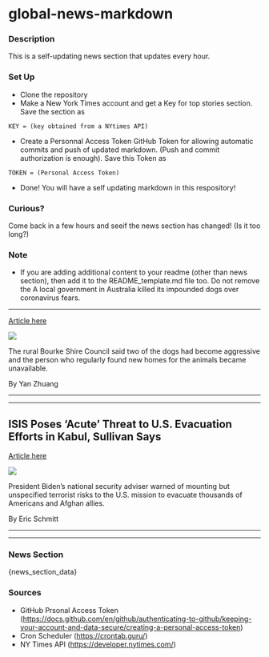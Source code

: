 # global-news-markdown

### Description 
This is a self-updating news section that updates every hour.

### Set Up 
* Clone the repository
* Make a New York Times account and get a Key for top stories section. Save the section as 
 ```
 KEY = (key obtained from a NYtimes API)
 ```
*  Create a Personnal Access Token GitHub Token for allowing automatic commits and push of updated markdown. (Push and commit authorization is enough). Save this Token as 
```
TOKEN = (Personal Access Token)
```
* Done! You will have a self updating markdown in this respository!

### Curious?
Come back in a few hours and seeif the news section has changed! (Is it too long?)

### Note
* If you are adding additional content to your readme (other than news section), then add it to the README_template.md file too. Do not remove the A local government in Australia killed its impounded dogs over coronavirus fears.
---------------------------------------------------------------------------------

[Article here](https://www.nytimes.com/2021/08/23/world/australia/covid-lockdown-dogs-killed.html)

[![](https://static01.nyt.com/images/2021/08/23/world/23virus-briefing-dogs/merlin_191034009_2d272b5b-b35f-4bfe-840b-f554a24c8e4b-superJumbo.jpg)](https://www.nytimes.com/2021/08/23/world/australia/covid-lockdown-dogs-killed.html)

The rural Bourke Shire Council said two of the dogs had become aggressive and the person who regularly found new homes for the animals became unavailable.

By Yan Zhuang

* * *

* * *

ISIS Poses ‘Acute’ Threat to U.S. Evacuation Efforts in Kabul, Sullivan Says
----------------------------------------------------------------------------

[Article here](https://www.nytimes.com/2021/08/22/us/politics/isis-kabul-airport.html)

[![](https://static01.nyt.com/images/2021/08/22/business/22DC-Afghan-Isis/merlin_193550523_c0f2be6b-2cce-4946-99c1-1a919049e637-superJumbo.jpg)](https://www.nytimes.com/2021/08/22/us/politics/isis-kabul-airport.html)

President Biden’s national security adviser warned of mounting but unspecified terrorist risks to the U.S. mission to evacuate thousands of Americans and Afghan allies.

By Eric Schmitt

* * *

* * *

### News Section 
{news_section_data}


### Sources 
* GitHub Prsonal Access Token (https://docs.github.com/en/github/authenticating-to-github/keeping-your-account-and-data-secure/creating-a-personal-access-token)
* Cron Scheduler (https://crontab.guru/)
* NY Times API (https://developer.nytimes.com/)
